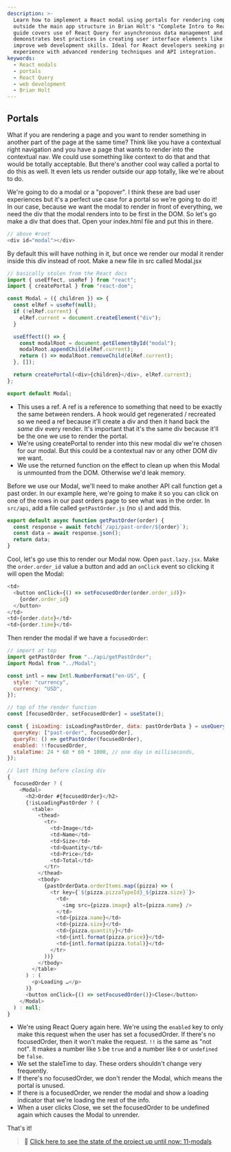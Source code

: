```yaml
---
description: >-
  Learn how to implement a React modal using portals for rendering components
  outside the main app structure in Brian Holt's "Complete Intro to React." This
  guide covers use of React Query for asynchronous data management and
  demonstrates best practices in creating user interface elements like modals to
  improve web development skills. Ideal for React developers seeking practical
  experience with advanced rendering techniques and API integration.
keywords:
  - React modals
  - portals
  - React Query
  - web development
  - Brian Holt
---
```


## Portals

What if you are rendering a page and you want to render something in another part of the page at the same time? Think like you have a contextual right navigation and you have a page that wants to render into the contextual nav. We could use something like context to do that and that would be totally acceptable. But there's another cool way called a portal to do this as well. It even lets us render outside our app totally, like we're about to do.

We're going to do a modal or a "popover". I think these are bad user experiences but it's a perfect use case for a portal so we're going to do it! In our case, because we want the modal to render in front of everything, we need the div that the modal renders into to be first in the DOM. So let's go make a div that does that. Open your index.html file and put this in there.

```javascript
// above #root
<div id="modal"></div>
```

By default this will have nothing in it, but once we render our modal it render inside this div instead of root. Make a new file in src called Modal.jsx

```javascript
// basically stolen from the React docs
import { useEffect, useRef } from "react";
import { createPortal } from "react-dom";

const Modal = ({ children }) => {
  const elRef = useRef(null);
  if (!elRef.current) {
    elRef.current = document.createElement("div");
  }

  useEffect(() => {
    const modalRoot = document.getElementById("modal");
    modalRoot.appendChild(elRef.current);
    return () => modalRoot.removeChild(elRef.current);
  }, []);

  return createPortal(<div>{children}</div>, elRef.current);
};

export default Modal;
```

- This uses a ref. A ref is a reference to something that need to be exactly the same between renders. A hook would get regenerated / recreated so we need a ref because it'll create a div and then it hand back the _same_ div every render. It's important that it's the same div because it'll be the one we use to render the portal.
- We're using createPortal to render into this new modal div we're chosen for our modal. But this could be a contextual nav or any other DOM div we want.
- We use the returned function on the effect to clean up when this Modal is unmounted from the DOM. Otherwise we'd leak memory.

Before we use our Modal, we'll need to make another API call function get a past order. In our example here, we're going to make it so you can click on one of the rows in our past orders page to see what was in the order. In `src/api`, add a file called `getPastOrder.js` (no `s`) and add this.

```javascript
export default async function getPastOrder(order) {
  const response = await fetch(`/api/past-order/${order}`);
  const data = await response.json();
  return data;
}
```

Cool, let's go use this to render our Modal now. Open `past.lazy.jsx`. Make the `order.order_id` value a button and add an `onClick` event so clicking it will open the Modal:

```javascript
<td>
  <button onClick={() => setFocusedOrder(order.order_id)}>
    {order.order_id}
  </button>
</td>
<td>{order.date}</td>
<td>{order.time}</td>
```

Then render the modal if we have a `focusedOrder`:

```javascript
// import at top
import getPastOrder from "../api/getPastOrder";
import Modal from "../Modal";

const intl = new Intl.NumberFormat("en-US", {
  style: "currency",
  currency: "USD",
});

// top of the render function
const [focusedOrder, setFocusedOrder] = useState();

const { isLoading: isLoadingPastOrder, data: pastOrderData } = useQuery({
  queryKey: ["past-order", focusedOrder],
  queryFn: () => getPastOrder(focusedOrder),
  enabled: !!focusedOrder,
  staleTime: 24 * 60 * 60 * 1000, // one day in milliseconds,
});

// last thing before closing div
{
  focusedOrder ? (
    <Modal>
      <h2>Order #{focusedOrder}</h2>
      {!isLoadingPastOrder ? (
        <table>
          <thead>
            <tr>
              <td>Image</td>
              <td>Name</td>
              <td>Size</td>
              <td>Quantity</td>
              <td>Price</td>
              <td>Total</td>
            </tr>
          </thead>
          <tbody>
            {pastOrderData.orderItems.map((pizza) => (
              <tr key={`${pizza.pizzaTypeId}_${pizza.size}`}>
                <td>
                  <img src={pizza.image} alt={pizza.name} />
                </td>
                <td>{pizza.name}</td>
                <td>{pizza.size}</td>
                <td>{pizza.quantity}</td>
                <td>{intl.format(pizza.price)}</td>
                <td>{intl.format(pizza.total)}</td>
              </tr>
            ))}
          </tbody>
        </table>
      ) : (
        <p>Loading …</p>
      )}
      <button onClick={() => setFocusedOrder()}>Close</button>
    </Modal>
  ) : null;
}
```

- We're using React Query again here. We're using the `enabled` key to only make this request when the user has set a focusedOrder. If there's no focusedOrder, then it won't make the request. `!!` is the same as "not not". It makes a number like `5` be `true` and a number like `0` or `undefined` be `false`.
- We set the staleTime to day. These orders shouldn't change very frequently.
- If there's no focusedOrder, we don't render the Modal, which means the portal is unused.
- If there is a focusedOrder, we render the modal and show a loading indicator that we're loading the rest of the info.
- When a user clicks Close, we set the focusedOrder to be undefined again which causes the Modal to unrender.

That's it!

> 🏁 [Click here to see the state of the project up until now: 11-modals][step]

[step]: https://github.com/AymenSakouhi/citr-v9-project/tree/master/11-modals
